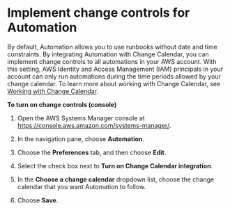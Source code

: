 # Implement change controls for Automation<a name="automation-change-calendar-integration"></a>

By default, Automation allows you to use runbooks without date and time constraints\. By integrating Automation with Change Calendar, you can implement change controls to all automations in your AWS account\. With this setting, AWS Identity and Access Management \(IAM\) principals in your account can only run automations during the time periods allowed by your change calendar\. To learn more about working with Change Calendar, see [Working with Change Calendar](systems-manager-change-calendar-working.md)\.

**To turn on change controls \(console\)**

1. Open the AWS Systems Manager console at [https://console\.aws\.amazon\.com/systems\-manager/](https://console.aws.amazon.com/systems-manager/)\.

1. In the navigation pane, choose **Automation**\.

1. Choose the **Preferences** tab, and then choose **Edit**\.

1. Select the check box next to **Turn on Change Calendar integration**\.

1. In the **Choose a change calendar** dropdown list, choose the change calendar that you want Automation to follow\.

1. Choose **Save**\.